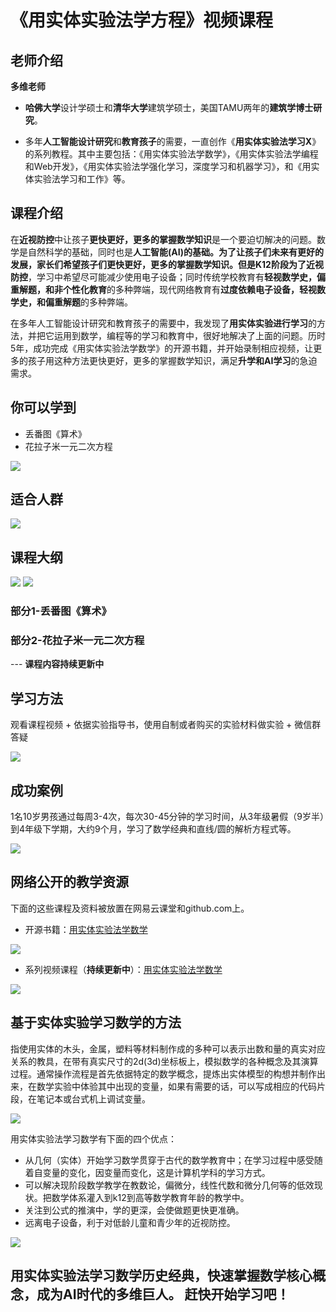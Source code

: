 # 《用实体实验法学方程》视频课程

## 老师介绍

**多维老师**

- **哈佛大学**设计学硕士和**清华大学**建筑学硕士，美国TAMU两年的**建筑学博士研究**。

- 多年**人工智能设计研究**和**教育孩子**的需要，一直创作《**用实体实验法学习X**》的系列教程。其中主要包括：《用实体实验法学数学》，《用实体实验法学编程和Web开发》，《用实体实验法学强化学习，深度学习和机器学习》，和《用实体实验法学习和工作》等。

## 课程介绍

在**近视防控**中让孩子**更快更好，更多的掌握数学知识**是一个要迫切解决的问题。数学是自然科学的基础，同时也是**人工智能(AI)**的基础。为了让孩子们未来有更好的发展，家长们希望孩子们更快更好，更多的掌握数学知识。但是K12阶段为了**近视防控**，学习中希望尽可能减少使用电子设备；同时传统学校教育有**轻视数学史，偏重解题，和非个性化教育**的多种弊端，现代网络教育有**过度依赖电子设备，轻视数学史，和偏重解题**的多种弊端。

在多年人工智能设计研究和教育孩子的需要中，我发现了**用实体实验进行学习**的方法，并把它运用到数学，编程等的学习和教育中，很好地解决了上面的问题。历时5年，成功完成《用实体实验法学数学》的开源书籍，并开始录制相应视频，让更多的孩子用这种方法更快更好，更多的掌握数学知识，满足**升学和AI学习**的急迫需求。

## 你可以学到

- 丢番图《算术》
- 花拉子米一元二次方程

![](/images/附录/方程/学习目标.jpg)

## 适合人群

![](/images/附录/方程/适合人群.jpg)

## 课程大纲

![](/images/附录/方程/课程体系实验数合计01.jpg)
![](/images/附录/方程/课程体系实验数合计02.jpg)

### 部分1-丢番图《算术》

### 部分2-花拉子米一元二次方程

--- **课程内容持续更新中**

## 学习方法

观看课程视频 + 依据实验指导书，使用自制或者购买的实验材料做实验 + 微信群答疑

![](/images/附录/方程/学习方法.jpg)

## 成功案例

1名10岁男孩通过每周3-4次，每次30-45分钟的学习时间，从3年级暑假（9岁半）到4年级下学期，大约9个月，学习了数学经典和直线/圆的解析方程式等。

![](/images/附录/方程/成功案例.jpg)

## 网络公开的教学资源

下面的这些课程及资料被放置在网易云课堂和github.com上。

- 开源书籍：[用实体实验法学数学](https://github.com/quanbinn/Learn-Mathematics-The-Physical-Experimental-Way)

![](/images/附录/方程/github书籍截图.png)

- 系列视频课程（**持续更新中**）：[用实体实验法学数学](https://study.163.com/courses-search?keyword=实体实验法#/?scht=30)

![](/images/附录/方程/网易云课堂5门课程.png)

## 基于实体实验学习数学的方法

指使用实体的木头，金属，塑料等材料制作成的多种可以表示出数和量的真实对应关系的教具，在带有真实尺寸的2d(3d)坐标板上，模拟数学的各种概念及其演算过程。通常操作流程是首先依据特定的数学概念，提炼出实体模型的构想并制作出来，在数学实验中体验其中出现的变量，如果有需要的话，可以写成相应的代码片段，在笔记本或台式机上调试变量。

![](/images/附录/方程/实体实验法的定义.jpg)

用实体实验法学习数学有下面的四个优点：
- 从几何（实体）开始学习数学贯穿于古代的数学教育中；在学习过程中感受随着自变量的变化，因变量而变化，这是计算机学科的学习方式。
- 可以解决现阶段数学教学在教数论，偏微分，线性代数和微分几何等的低效现状。把数学体系灌入到k12到高等数学教育年龄的教学中。
- 关注到公式的推演中，学的更深，会使做题更快更准确。
- 远离电子设备，利于对低龄儿童和青少年的近视防控。

![](/images/附录/方程/实体实验法的优点.jpg)

## 用实体实验法学习数学历史经典，快速掌握数学核心概念，成为AI时代的多维巨人。 赶快开始学习吧！
